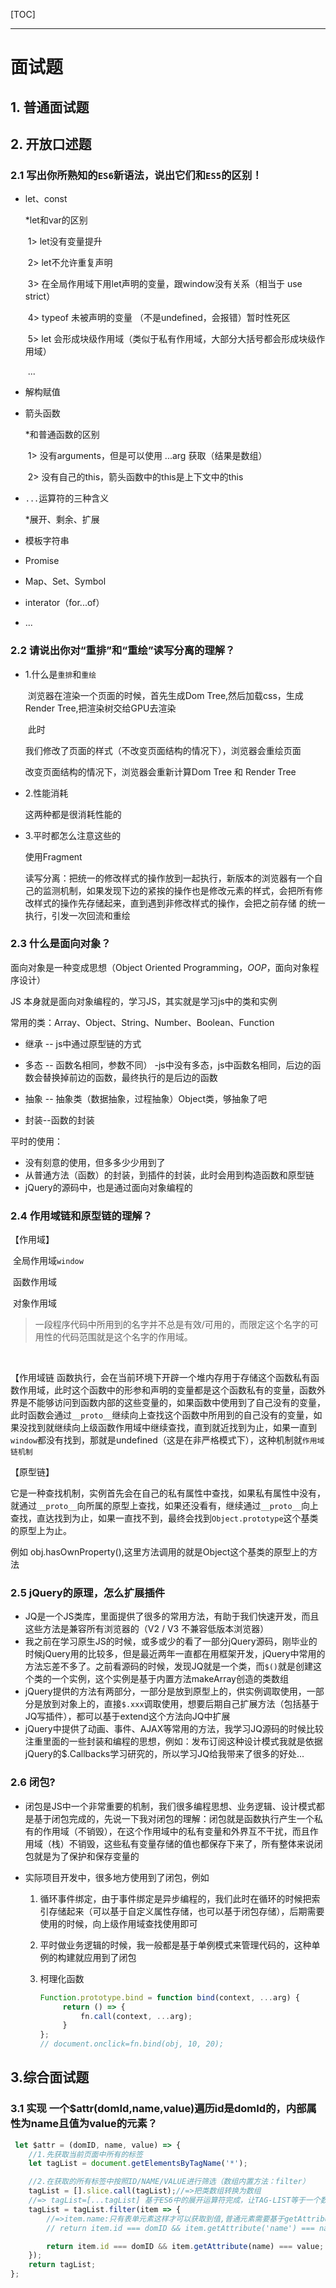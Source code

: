[TOC]

---

# 面试题



## 1. 普通面试题



## 2. 开放口述题



### 2.1 写出你所熟知的`ES6`新语法，说出它们和`ES5`的区别！

+ let、const

  *let和var的区别

  ​	1> let没有变量提升

  ​	2> let不允许重复声明

  ​	3>  在全局作用域下用let声明的变量，跟window没有关系（相当于 use strict）

  ​	4> typeof 未被声明的变量 （不是undefined，会报错）暂时性死区

  ​	5>  let 会形成块级作用域（类似于私有作用域，大部分大括号都会形成块级作用域）

  ​	...

+ 解构赋值

+ 箭头函数

  *和普通函数的区别

  ​	1> 没有arguments，但是可以使用 ...arg 获取（结果是数组）

  ​	2> 没有自己的this，箭头函数中的this是上下文中的this

+ `...`运算符的三种含义

  *展开、剩余、扩展

+ 模板字符串

+ Promise

+ Map、Set、Symbol

+ interator（for...of）

+ ...



### 2.2 请说出你对“重排”和“重绘”读写分离的理解？

* 1.什么是`重排`和`重绘`

  ​	 浏览器在渲染一个页面的时候，首先生成Dom Tree,然后加载css，生成Render Tree,把渲染树交给GPU去渲染

  ​	此时

  我们修改了页面的样式（不改变页面结构的情况下），浏览器会重绘页面

  改变页面结构的情况下，浏览器会重新计算Dom Tree  和 Render Tree

* 2.性能消耗

  这两种都是很消耗性能的

* 3.平时都怎么注意这些的

   	使用Fragment

  ​	读写分离：把统一的修改样式的操作放到一起执行，新版本的浏览器有一个自己的监测机制，如果发现下边的紧挨的操作也是修改元素的样式，会把所有修改样式的操作先存储起来，直到遇到非修改样式的操作，会把之前存储 的统一执行，引发一次回流和重绘

### 2.3 什么是面向对象？

面向对象是一种变成思想（Object Oriented Programming，*OOP*，面向对象程序设计）

JS 本身就是面向对象编程的，学习JS，其实就是学习js中的类和实例

常用的类：Array、Object、String、Number、Boolean、Function

* 继承 -- js中通过原型链的方式

* 多态 -- 函数名相同，参数不同） -js中没有多态，js中函数名相同，后边的函数会替换掉前边的函数，最终执行的是后边的函数

* 抽象 -- 抽象类（数据抽象，过程抽象）Object类，够抽象了吧

* 封装--函数的封装

平时的使用：

* 没有刻意的使用，但多多少少用到了
* 从普通方法（函数）的封装，到插件的封装，此时会用到构造函数和原型链
* jQuery的源码中，也是通过面向对象编程的

### 2.4 作用域链和原型链的理解？

【作用域】

​	全局作用域`window`

​	函数作用域

​	对象作用域

> 一段程序代码中所用到的名字并不总是有效/可用的，而限定这个名字的可用性的代码范围就是这个名字的作用域。

​	

【作用域链	函数执行，会在当前环境下开辟一个堆内存用于存储这个函数私有函数作用域，此时这个函数中的形参和声明的变量都是这个函数私有的变量，函数外界是不能够访问到函数内部的这些变量的，如果函数中使用到了自己没有的变量，此时函数会通过`__proto__`继续向上查找这个函数中所用到的自己没有的变量，如果没找到就继续向上级函数作用域中继续查找，直到就近找到为止，如果一直到`window`都没有找到，那就是undefined（这是在非严格模式下），这种机制就`作用域链机制`

【原型链】

它是一种查找机制，实例首先会在自己的私有属性中查找，如果私有属性中没有，就通过`__proto__`向所属的原型上查找，如果还没看有，继续通过`__proto__`向上查找，直达找到为止，如果一直找不到，最终会找到`Object.prototype`这个基类的原型上为止。

例如 obj.hasOwnProperty(),这里方法调用的就是Object这个基类的原型上的方法

### 2.5 jQuery的原理，怎么扩展插件



+ JQ是一个JS类库，里面提供了很多的常用方法，有助于我们快速开发，而且这些方法是兼容所有浏览器的（V2 / V3 不兼容低版本浏览器）
+ 我之前在学习原生JS的时候，或多或少的看了一部分jQuery源码，刚毕业的时候jQuery用的比较多，但是最近两年一直都在用框架开发，jQuery中常用的方法忘差不多了。之前看源码的时候，发现JQ就是一个类，而`$()`就是创建这个类的一个实例，这个实例是基于内置方法makeArray创造的类数组
+ jQuery提供的方法有两部分，一部分是放到原型上的，供实例调取使用，一部分是放到对象上的，直接`$.xxx`调取使用，想要后期自己扩展方法（包括基于JQ写插件），都可以基于extend这个方法向JQ中扩展
+ jQuery中提供了动画、事件、AJAX等常用的方法，我学习JQ源码的时候比较注重里面的一些封装和编程的思想，例如：发布订阅这种设计模式我就是依据jQuery的$.Callbacks学习研究的，所以学习JQ给我带来了很多的好处...

### 2.6 闭包?

- 闭包是JS中一个非常重要的机制，我们很多编程思想、业务逻辑、设计模式都是基于闭包完成的，先说一下我对闭包的理解：闭包就是函数执行产生一个私有的作用域（不销毁），在这个作用域中的私有变量和外界互不干扰，而且作用域（栈）不销毁，这些私有变量存储的值也都保存下来了，所有整体来说闭包就是为了保护和保存变量的

- 实际项目开发中，很多地方使用到了闭包，例如

  1. 循环事件绑定，由于事件绑定是异步编程的，我们此时在循环的时候把索引存储起来（可以基于自定义属性存储，也可以基于闭包存储），后期需要使用的时候，向上级作用域查找使用即可

  2. 平时做业务逻辑的时候，我一般都是基于单例模式来管理代码的，这种单例的构建就应用到了闭包

  3. 柯理化函数

     ```javascript
     Function.prototype.bind = function bind(context, ...arg) {
          return () => {
              fn.call(context, ...arg);
          }
     };
     // document.onclick=fn.bind(obj, 10, 20);
     ```

     

## 3.综合面试题

### 3.1 实现 一个$attr(domId,name,value)遍历id是domId的，内部属性为name且值为value的元素？

```javascript
 let $attr = (domID, name, value) => {
    //1.先获取当前页面中所有的标签
    let tagList = document.getElementsByTagName('*');

    //2.在获取的所有标签中按照ID/NAME/VALUE进行筛选（数组内置方法：filter）
    tagList = [].slice.call(tagList);//=>把类数组转换为数组
    //=> tagList=[...tagList] 基于ES6中的展开运算符完成，让TAG-LIST等于一个数组，数组中的每一项是把之前的类数组展开后得到的
    tagList = tagList.filter(item => {
        //=>item.name:只有表单元素这样才可以获取到值,普通元素需要基于getAttribute获取值
        // return item.id === domID && item.getAttribute('name') === name && (item.innerHTML === value || item.value === value);//=>传统标签获取里面的内容不是基于VALUE属性，而是基于INNER-HTML/INNER-TEXT属性完成的

        return item.id === domID && item.getAttribute(name) === value;
    });
    return tagList;
};
```

